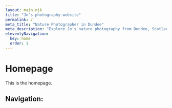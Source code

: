 ```yaml
---
layout: main.njk
title: "Jo's photography website"
permalink: /
meta_title: "Nature Photographer in Dundee"
meta_description: "Explore Jo's nature photography from Dundee, Scotland. Stunning landscapes, wildlife, and serene scenes captured with passion and precision."
eleventyNavigation:
  key: home
  order: 1
---
```

# Homepage 
This is the homepage.
## Navigation: 